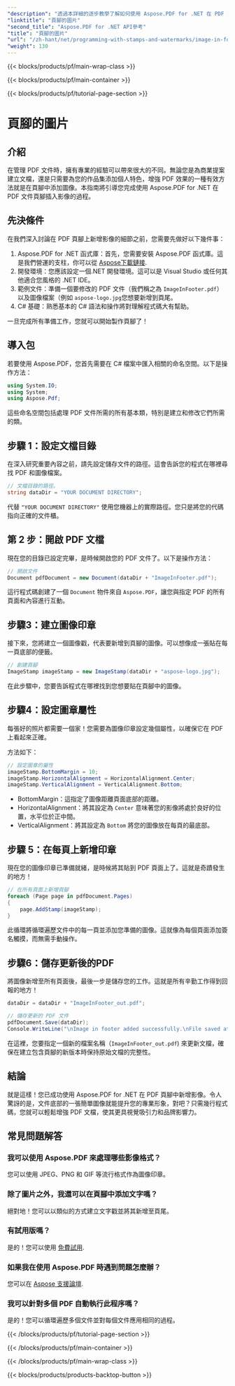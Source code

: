 ```yaml
---
"description": "透過本詳細的逐步教學了解如何使用 Aspose.PDF for .NET 在 PDF 頁腳中新增圖像。非常適合增強您的文件。"
"linktitle": "頁腳的圖片"
"second_title": "Aspose.PDF for .NET API參考"
"title": "頁腳的圖片"
"url": "/zh-hant/net/programming-with-stamps-and-watermarks/image-in-footer/"
"weight": 130
---
```


{{< blocks/products/pf/main-wrap-class >}}

{{< blocks/products/pf/main-container >}}

{{< blocks/products/pf/tutorial-page-section >}}

# 頁腳的圖片

## 介紹

在管理 PDF 文件時，擁有專業的經驗可以帶來很大的不同。無論您是為商業提案建立文檔，還是只需要為您的作品集添加個人特色，增強 PDF 效果的一種有效方法就是在頁腳中添加圖像。本指南將引導您完成使用 Aspose.PDF for .NET 在 PDF 文件頁腳插入影像的過程。

## 先決條件

在我們深入討論在 PDF 頁腳上新增影像的細節之前，您需要先做好以下幾件事：

1. Aspose.PDF for .NET 函式庫：首先，您需要安裝 Aspose.PDF 函式庫。這是我們營運的支柱，你可以從 [Aspose下載鏈接](https://releases。aspose.com/pdf/net/).
2. 開發環境：您應該設定一個.NET 開發環境。這可以是 Visual Studio 或任何其他適合您風格的 .NET IDE。
3. 範例文件：準備一個要修改的 PDF 文件（我們稱之為 `ImageInFooter.pdf`）以及圖像檔案（例如 `aspose-logo.jpg`您想要新增到頁尾。
4. C# 基礎：熟悉基本的 C# 語法和操作將對理解程式碼大有幫助。

一旦完成所有準備工作，您就可以開始製作頁腳了！

## 導入包

若要使用 Aspose.PDF，您首先需要在 C# 檔案中匯入相關的命名空間。以下是操作方法：

```csharp
using System.IO;
using System;
using Aspose.Pdf;
```

這些命名空間包括處理 PDF 文件所需的所有基本類，特別是建立和修改它們所需的類。

## 步驟 1：設定文檔目錄

在深入研究重要內容之前，請先設定儲存文件的路徑。這會告訴您的程式在哪裡尋找 PDF 和圖像檔案。

```csharp
// 文檔目錄的路徑。
string dataDir = "YOUR DOCUMENT DIRECTORY";
```

代替 `"YOUR DOCUMENT DIRECTORY"` 使用您機器上的實際路徑。您只是將您的代碼指向正確的文件櫃。

## 第 2 步：開啟 PDF 文檔

現在您的目錄已設定完畢，是時候開啟您的 PDF 文件了。以下是操作方法：

```csharp
// 開啟文件
Document pdfDocument = new Document(dataDir + "ImageInFooter.pdf");
```

這行程式碼創建了一個 `Document` 物件來自 `Aspose.PDF`，讓您與指定 PDF 的所有頁面和內容進行互動。

## 步驟3：建立圖像印章

接下來，您將建立一個圖像戳，代表要新增到頁腳的圖像。可以想像成一張貼在每一頁底部的便籤。

```csharp
// 創建頁腳
ImageStamp imageStamp = new ImageStamp(dataDir + "aspose-logo.jpg");
```

在此步驟中，您要告訴程式在哪裡找到您想要貼在頁腳中的圖像。

## 步驟4：設定圖章屬性

每張好的照片都需要一個家！您需要為圖像印章設定幾個屬性，以確保它在 PDF 上看起來正確。

方法如下：

```csharp
// 設定圖章的屬性
imageStamp.BottomMargin = 10;
imageStamp.HorizontalAlignment = HorizontalAlignment.Center;
imageStamp.VerticalAlignment = VerticalAlignment.Bottom;
```

- BottomMargin：這指定了圖像距離頁面底部的距離。
- HorizontalAlignment：將其設定為 `Center` 意味著您的影像將處於良好的位置，水平位於正中間。
- VerticalAlignment：將其設定為 `Bottom` 將您的圖像放在每頁的最底部。

## 步驟 5：在每頁上新增印章

現在您的圖像印章已準備就緒，是時候將其貼到 PDF 頁面上了。這就是奇蹟發生的地方！ 

```csharp
// 在所有頁面上新增頁腳
foreach (Page page in pdfDocument.Pages)
{
    page.AddStamp(imageStamp);
}
```

此循環將循環遍歷文件中的每一頁並添加您準備的圖像。這就像為每個頁面添加簽名觸摸，而無需手動操作。

## 步驟6：儲存更新後的PDF

將圖像新增至所有頁面後，最後一步是儲存您的工作。這就是所有辛勤工作得到回報的地方！

```csharp
dataDir = dataDir + "ImageInFooter_out.pdf";

// 儲存更新的 PDF 文件
pdfDocument.Save(dataDir);
Console.WriteLine("\nImage in footer added successfully.\nFile saved at " + dataDir);
```

在這裡，您要指定一個新的檔案名稱（`ImageInFooter_out.pdf`) 來更新文檔，確保在建立包含頁腳的新版本時保持原始文檔的完整性。

## 結論

就是這樣！您已成功使用 Aspose.PDF for .NET 在 PDF 頁腳中新增影像。令人驚訝的是，文件底部的一張簡單圖像就能提升您的專業形象，對吧？只需幾行程式碼，您就可以輕鬆增強 PDF 文檔，使其更具視覺吸引力和品牌影響力。

## 常見問題解答

### 我可以使用 Aspose.PDF 來處理哪些影像格式？
您可以使用 JPEG、PNG 和 GIF 等流行格式作為圖像印章。

### 除了圖片之外，我還可以在頁腳中添加文字嗎？
絕對地！您可以以類似的方式建立文字戳並將其新增至頁尾。

### 有試用版嗎？
是的！您可以使用 [免費試用](https://releases。aspose.com/).

### 如果我在使用 Aspose.PDF 時遇到問題怎麼辦？
您可以在 [Aspose 支援論壇](https://forum。aspose.com/c/pdf/10).

### 我可以針對多個 PDF 自動執行此程序嗎？
是的！您可以循環遍歷多個文件並對每個文件應用相同的過程。

{{< /blocks/products/pf/tutorial-page-section >}}

{{< /blocks/products/pf/main-container >}}

{{< /blocks/products/pf/main-wrap-class >}}

{{< blocks/products/products-backtop-button >}}
